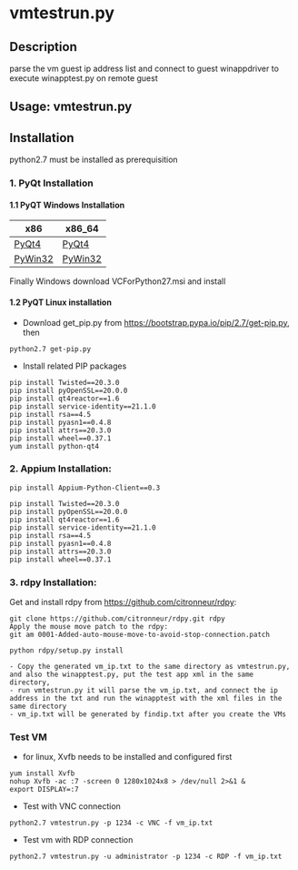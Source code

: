 # vmtestrun.py
## Description
parse the vm guest ip address list and connect to guest winappdriver to execute winapptest.py on remote guest

## Usage: vmtestrun.py
## Installation
python2.7 must be installed as prerequisition

###  1. PyQt Installation

#### 1.1 PyQT Windows Installation

x86 | x86_64
----|-------
[PyQt4](http://sourceforge.net/projects/pyqt/files/PyQt4/PyQt-4.11.3/PyQt4-4.11.3-gpl-Py2.7-Qt4.8.6-x32.exe) | [PyQt4](http://sourceforge.net/projects/pyqt/files/PyQt4/PyQt-4.11.3/PyQt4-4.11.3-gpl-Py2.7-Qt4.8.6-x64.exe/download)
[PyWin32](http://sourceforge.net/projects/pywin32/files/pywin32/Build%20218/pywin32-218.win32-py2.7.exe/download) | [PyWin32](http://sourceforge.net/projects/pywin32/files/pywin32/Build%20218/pywin32-218.win-amd64-py2.7.exe/download)

Finally Windows download VCForPython27.msi and install

#### 1.2 PyQT Linux installation
- Download get_pip.py from https://bootstrap.pypa.io/pip/2.7/get-pip.py, then

```
python2.7 get-pip.py
```
- Install related PIP packages
```
pip install Twisted==20.3.0
pip install pyOpenSSL==20.0.0
pip install qt4reactor==1.6
pip install service-identity==21.1.0
pip install rsa==4.5
pip install pyasn1==0.4.8
pip install attrs==20.3.0
pip install wheel==0.37.1
yum install python-qt4
```

### 2. Appium Installation:
```
pip install Appium-Python-Client==0.3

pip install Twisted==20.3.0
pip install pyOpenSSL==20.0.0
pip install qt4reactor==1.6
pip install service-identity==21.1.0
pip install rsa==4.5
pip install pyasn1==0.4.8
pip install attrs==20.3.0
pip install wheel==0.37.1
```


### 3. rdpy Installation:

Get and install rdpy from https://github.com/citronneur/rdpy:
```
git clone https://github.com/citronneur/rdpy.git rdpy
Apply the mouse move patch to the rdpy:
git am 0001-Added-auto-mouse-move-to-avoid-stop-connection.patch
```
```
python rdpy/setup.py install
```
```
- Copy the generated vm_ip.txt to the same directory as vmtestrun.py, and also the winapptest.py, put the test app xml in the same directory,
- run vmtestrun.py it will parse the vm_ip.txt, and connect the ip address in the txt and run the winapptest with the xml files in the same directory
- vm_ip.txt will be generated by findip.txt after you create the VMs
```

### Test VM

- for linux, Xvfb needs to be installed and configured first
```
yum install Xvfb
nohup Xvfb -ac :7 -screen 0 1280x1024x8 > /dev/null 2>&1 &
export DISPLAY=:7
```
- Test with VNC connection
```
python2.7 vmtestrun.py -p 1234 -c VNC -f vm_ip.txt
```

- Test vm with RDP connection
```
python2.7 vmtestrun.py -u administrator -p 1234 -c RDP -f vm_ip.txt
```